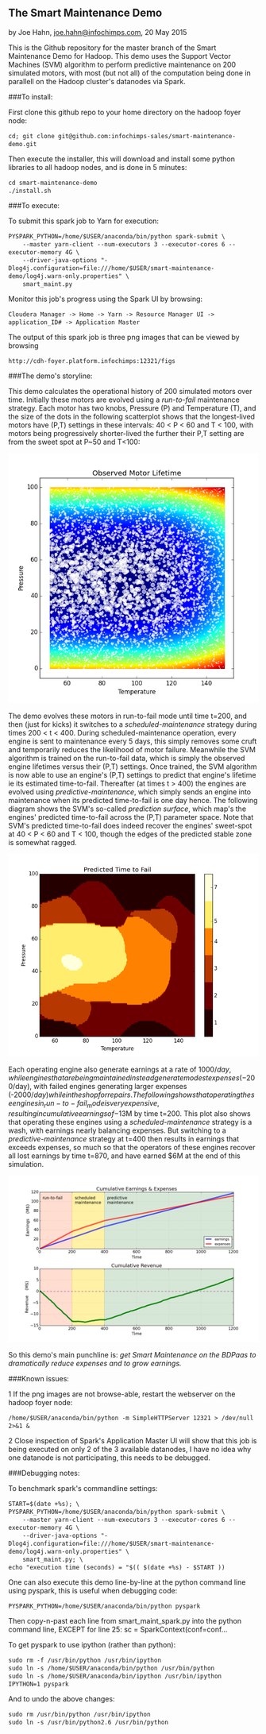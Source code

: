## The Smart Maintenance Demo

by Joe Hahn,
joe.hahn@infochimps.com,
20 May 2015

This is the Github repository for the master branch of the Smart Maintenance Demo for Hadoop.
This demo uses the Support Vector Machines (SVM) algorithm to perform predictive
maintenance on 200 simulated motors, with most (but not all) of the computation being done in
parallell on the Hadoop cluster's datanodes via Spark.

###To install:

First clone this github repo to your home directory on the hadoop foyer node:

    cd; git clone git@github.com:infochimps-sales/smart-maintenance-demo.git 
    
   
Then execute the installer, this will download and install some python libraries to all 
hadoop nodes, and is done in 5 minutes:

    cd smart-maintenance-demo
    ./install.sh


###To execute:

To submit this spark job to Yarn for execution:

    PYSPARK_PYTHON=/home/$USER/anaconda/bin/python spark-submit \
        --master yarn-client --num-executors 3 --executor-cores 6 --executor-memory 4G \
        --driver-java-options "-Dlog4j.configuration=file:///home/$USER/smart-maintenance-demo/log4j.warn-only.properties" \
        smart_maint.py


Monitor this job's progress using the Spark UI by browsing:

    Cloudera Manager -> Home -> Yarn -> Resource Manager UI -> application_ID# -> Application Master


The output of this spark job is three png images that can be viewed by browsing

    http://cdh-foyer.platform.infochimps:12321/figs
    

###The demo's storyline:

This demo calculates the operational history of 200 simulated motors over time. Initially these
motors are evolved using a _run-to-fail_ maintenance strategy. Each motor has two knobs,
Pressure (P) and Temperature (T), and the size of the dots in the following scatterplot
shows that the longest-lived motors have (P,T) settings in these intervals: 40 < P < 60 and T < 100,
with motors being progressively shorter-lived the further their P,T setting are from the
sweet spot at P~50 and T<100: 

![](https://github.com/infochimps-sales/smart-maintenance-demo/blob/master/figs/fail_factor.png)

The demo evolves these motors in run-to-fail mode until time t=200, and then (just for kicks)
it switches to a _scheduled-maintenance_ strategy during times 200 < t < 400.
During scheduled-maintenance operation, every engine is sent to maintenance every 5 days,
this simply removes some cruft and temporarily reduces the likelihood of motor failure.
Meanwhile the SVM algorithm is trained on the run-to-fail data, which is simply the observed
engine lifetimes versus their (P,T) settings. Once trained, the SVM algorithm is now 
able to use an engine's (P,T) settings to predict that engine's lifetime ie its 
estimated time-to-fail. Thereafter (at times t > 400) the engines are evolved using
_predictive-maintenance_, which simply sends an engine into maintenance
when its predicted time-to-fail is one day hence. The following diagram shows the SVM's
so-called _prediction surface_, which map's the engines' predicted time-to-fail across the
(P,T) parameter space. Note that SVM's predicted time-to-fail does indeed recover
the engines' sweet-spot at 40 < P < 60 and T < 100, though the edges of the predicted stable
zone is somewhat ragged.

![](https://github.com/infochimps-sales/smart-maintenance-demo/blob/master/figs/predicted_time_to_fail.png)

Each operating engine also generate earnings at a rate of $1000/day, while engines that are
being maintained instead generate modest expenses (-$200/day), with failed engines generating
larger expenses (-$2000/day) while in the shop for repairs. The following shows
that operating these engines in _run-to-fail_ mode is very expensive, resulting in
cumulative earnings of -$13M by time t=200. This plot also shows that operating these
engines using a _scheduled-maintenance_ strategy is a wash, with earnings nearly balancing expenses.
But switching to a _predictive-maintenance_ strategy at t=400 then results in earnings that
exceeds expenses, so much so that the operators of these engines recover all lost earnings
by time t=870, and have earned $6M at the end of this simulation.

![](https://github.com/infochimps-sales/smart-maintenance-demo/blob/master/figs/revenue.png)

So this demo's main punchline is: _get Smart Maintenance on the BDPaas to 
dramatically reduce expenses and to grow earnings._

###Known issues:


1 If the png images are not browse-able, restart the webserver on the hadoop foyer node:

    /home/$USER/anaconda/bin/python -m SimpleHTTPServer 12321 > /dev/null 2>&1 &


2 Close inspection of Spark's Application Master UI will show that this job is being executed
on only 2 of the 3 available datanodes, I have no idea why one datanode is not participating,
this needs to be debugged.


###Debugging notes:
        

To benchmark spark's commandline settings:

    START=$(date +%s); \
    PYSPARK_PYTHON=/home/$USER/anaconda/bin/python spark-submit \
        --master yarn-client --num-executors 3 --executor-cores 6 --executor-memory 4G \
        --driver-java-options "-Dlog4j.configuration=file:///home/$USER/smart-maintenance-demo/log4j.warn-only.properties" \
        smart_maint.py; \
    echo "execution time (seconds) = "$(( $(date +%s) - $START ))


One can also execute this demo line-by-line at the python command line using pyspark,
this is useful when debugging code:

    PYSPARK_PYTHON=/home/$USER/anaconda/bin/python pyspark


Then copy-n-past each line from smart_maint_spark.py into the python command line, 
EXCEPT for line 25: sc = SparkContext(conf=conf... 

To get pyspark to use ipython (rather than python):

    sudo rm -f /usr/bin/python /usr/bin/ipython
    sudo ln -s /home/$USER/anaconda/bin/python /usr/bin/python
    sudo ln -s /home/$USER/anaconda/bin/ipython /usr/bin/ipython
    IPYTHON=1 pyspark


And to undo the above changes:
 
    sudo rm /usr/bin/python /usr/bin/ipython
    sudo ln -s /usr/bin/python2.6 /usr/bin/python
